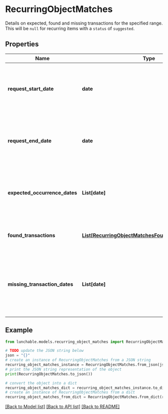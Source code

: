 # RecurringObjectMatches

Details on expected, found and missing transactions for the specified range. This will be `null` for recurring items with a `status` of `suggested`.

## Properties

| Name                          | Type                                                                                                      | Description                                                                                        | Notes      |
| ----------------------------- | --------------------------------------------------------------------------------------------------------- | -------------------------------------------------------------------------------------------------- | ---------- |
| **request_start_date**        | **date**                                                                                                  | The beginning of the date range that this request used to find matching transactions.              | [optional] |
| **request_end_date**          | **date**                                                                                                  | The beginning of the date range that this request used to find matching transactions.              | [optional] |
| **expected_occurrence_dates** | **List[date]**                                                                                            | A list of dates within the specified range where a recurring transactions is expected.             | [optional] |
| **found_transactions**        | [**List[RecurringObjectMatchesFoundTransactionsInner]**](RecurringObjectMatchesFoundTransactionsInner.md) | A list with the dates and IDs of matching transactions.                                            | [optional] |
| **missing_transaction_dates** | **List[date]**                                                                                            | A list of dates within the range of where a recurring transaction was expected but none was found. | [optional] |

## Example

```python
from lunchable.models.recurring_object_matches import RecurringObjectMatches

# TODO update the JSON string below
json = "{}"
# create an instance of RecurringObjectMatches from a JSON string
recurring_object_matches_instance = RecurringObjectMatches.from_json(json)
# print the JSON string representation of the object
print(RecurringObjectMatches.to_json())

# convert the object into a dict
recurring_object_matches_dict = recurring_object_matches_instance.to_dict()
# create an instance of RecurringObjectMatches from a dict
recurring_object_matches_from_dict = RecurringObjectMatches.from_dict(recurring_object_matches_dict)
```

[[Back to Model list]](../README.md#documentation-for-models) [[Back to API list]](../README.md#documentation-for-api-endpoints) [[Back to README]](../README.md)
